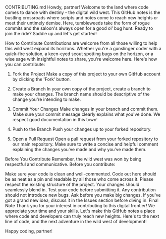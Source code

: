 CONTRIBUTING.md
Howdy, partner! Welcome to the land where code comes to dance with destiny - the digital wild west. This GitHub notes is the bustling crossroads where scripts and notes come to reach new heights or meet their untimely demise. Here, tumbleweeds take the form of rogue commits and the saloon's always open for a good ol' bug hunt. Ready to join the ride? Saddle up and let's get started!

How to Contribute
Contributions are welcome from all those willing to help this wild west expand its horizons. Whether you're a gunslinger coder with a quick-fire solution, a keen-eyed scout spotting bugs on the horizon, or a wise sage with insightful notes to share, you're welcome here. Here's how you can contribute:

1. Fork the Project
   Make a copy of this project to your own GitHub account by clicking the 'Fork' button.

2. Create a Branch
   In your own copy of the project, create a branch to make your changes. The branch name should be descriptive of the change you're intending to make.

3. Commit Your Changes
   Make changes in your branch and commit them. Make sure your commit message clearly explains what you've done. We respect good documentation in this town!

4. Push to the Branch
   Push your changes up to your forked repository.

5. Open a Pull Request
   Open a pull request from your forked repository to our main repository. Make sure to write a concise and helpful comment explaining the changes you've made and why you've made them.

Before You Contribute
Remember, the wild west was won by being respectful and communicative. Before you contribute:

Make sure your code is clean and well-commented. Code out here should be as neat as a pin and readable by all those who come across it.
Please respect the existing structure of the project. Your changes should seamlessly blend in.
Test your code before submitting it. Any contribution should not introduce new bugs.
Ask before you make big changes. If you've got a grand new idea, discuss it in the Issues section before diving in.
Final Note
Thank you for your interest in contributing to this digital frontier! We appreciate your time and your skills. Let's make this GitHub notes a place where code and developers can truly reach new heights. Here's to the next line of code, and the next adventure in the wild west of development!

Happy coding, partner!
